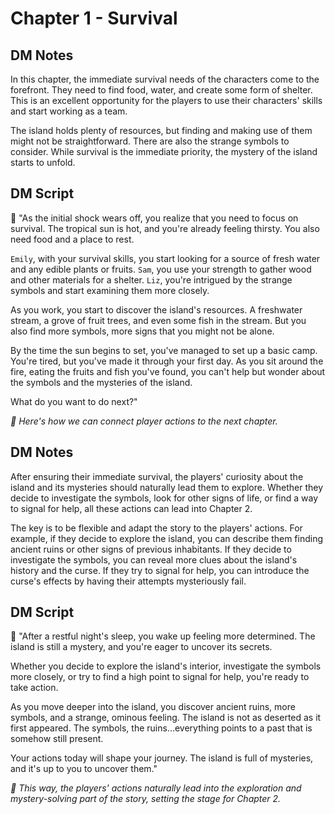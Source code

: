 # **Chapter 1 - Survival**

## **DM Notes**

In this chapter, the immediate survival needs of the characters come to the forefront. They need to find food, water, and create some form of shelter. This is an excellent opportunity for the players to use their characters' skills and start working as a team. 

The island holds plenty of resources, but finding and making use of them might not be straightforward. There are also the strange symbols to consider. While survival is the immediate priority, the mystery of the island starts to unfold.

## **DM Script**

📢 "As the initial shock wears off, you realize that you need to focus on survival. The tropical sun is hot, and you're already feeling thirsty. You also need food and a place to rest.

`Emily`, with your survival skills, you start looking for a source of fresh water and any edible plants or fruits. `Sam`, you use your strength to gather wood and other materials for a shelter. `Liz`, you're intrigued by the strange symbols and start examining them more closely.

As you work, you start to discover the island's resources. A freshwater stream, a grove of fruit trees, and even some fish in the stream. But you also find more symbols, more signs that you might not be alone.

By the time the sun begins to set, you've managed to set up a basic camp. You're tired, but you've made it through your first day. As you sit around the fire, eating the fruits and fish you've found, you can't help but wonder about the symbols and the mysteries of the island.

What do you want to do next?"


_🤖 Here's how we can connect player actions to the next chapter._

## **DM Notes**

After ensuring their immediate survival, the players' curiosity about the island and its mysteries should naturally lead them to explore. Whether they decide to investigate the symbols, look for other signs of life, or find a way to signal for help, all these actions can lead into Chapter 2.

The key is to be flexible and adapt the story to the players' actions. For example, if they decide to explore the island, you can describe them finding ancient ruins or other signs of previous inhabitants. If they decide to investigate the symbols, you can reveal more clues about the island's history and the curse. If they try to signal for help, you can introduce the curse's effects by having their attempts mysteriously fail.

## **DM Script**

📢 "After a restful night's sleep, you wake up feeling more determined. The island is still a mystery, and you're eager to uncover its secrets. 

Whether you decide to explore the island's interior, investigate the symbols more closely, or try to find a high point to signal for help, you're ready to take action.

As you move deeper into the island, you discover ancient ruins, more symbols, and a strange, ominous feeling. The island is not as deserted as it first appeared. The symbols, the ruins...everything points to a past that is somehow still present.

Your actions today will shape your journey. The island is full of mysteries, and it's up to you to uncover them." 

_🤖 This way, the players' actions naturally lead into the exploration and mystery-solving part of the story, setting the stage for Chapter 2._
